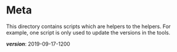# Meta

This directory contains scripts which are helpers to the helpers.
For example, one script is only used to update the versions in the tools.

___version___: 2019-09-17-1200
